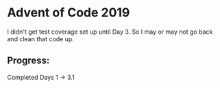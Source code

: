 # Advent of Code 2019

I didn't get test coverage set up until Day 3. So I may or may not go back and clean that code up.

## Progress:

Completed Days 1 -> 3.1
